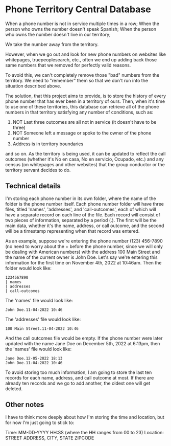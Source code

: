 # Phone Territory Central Database
When a phone number is not in service multiple times in a row;
When the person who owns the number doesn't speak Spanish;
When the person who owns the number doesn't live in our territory;

We take the number away from the territory.

However, when we go out and look for new phone numbers on websites like whitepages, truepeoplesearch, etc., often we end up adding back those same numbers that we removed for perfectly valid reasons.

To avoid this, we can't completely remove those "bad" numbers from the territory. We need to "remember" them so that we don't run into the situation described above.

The solution, that this project aims to provide, is to store the history of every phone number that has ever been in a territory of ours. Then, when it's time to use one of these territories, this database can retrieve all of the phone numbers in that territory satisfying any number of conditions, such as:

1. NOT Last three outcomes are all not in service (it doesn't have to be three)
2. NOT Someone left a message or spoke to the owner of the phone number
3. Address is in territory boundaries

and so on. As the territory is being used, it can be updated to reflect the call outcomes (whether it's No en casa, No en servicio, Ocupado, etc.) and any census (on whitepages and other websites) that the group conductor or the territory servant decides to do.

## Technical details
I'm storing each phone number in its own folder, where the name of the folder is the phone number itself. Each phone number folder will have three files, titled 'names', 'addresses', and 'call-outcomes', each of which will have a separate record on each line of the file. Each record will consist of two pieces of information, separated by a period (.). The first will be the main data, whether it's the name, address, or call outcome, and the second will be a timestamp representing when that record was entered.

As an example, suppose we're entering the phone number (123) 456-7890 (no need to worry about the + before the phone number, since we will only be dealing with American numbers) with the address 100 Main Street and the name of the current owner is John Doe. Let's say we're entering this information for the first time on November 4th, 2022 at 10:46am. Then the folder would look like:

```
1234567890
| names
| addresses
| call-outcomes
```

The 'names' file would look like:

```
John Doe.11-04-2022 10:46
```

The 'addresses' file would look like:

```
100 Main Street.11-04-2022 10:46
```

And the call outcomes file would be empty. If the phone number were later updated with the name Jane Doe on December 5th, 2022 at 6:13pm, then the 'names' file would look like:

```
Jane Doe.12-05-2022 18:13
John Doe.11-04-2022 10:46
```

To avoid storing too much information, I am going to store the last ten records for each name, address, and call outcome at most. If there are already ten records and we go to add another, the oldest one will get deleted.

## Other notes
I have to think more deeply about how I'm storing the time and location, but for now I'm just going to stick to:

Time: MM-DD-YYYY HH:SS (where the HH ranges from 00 to 23)
Location: STREET ADDRESS, CITY, STATE ZIPCODE